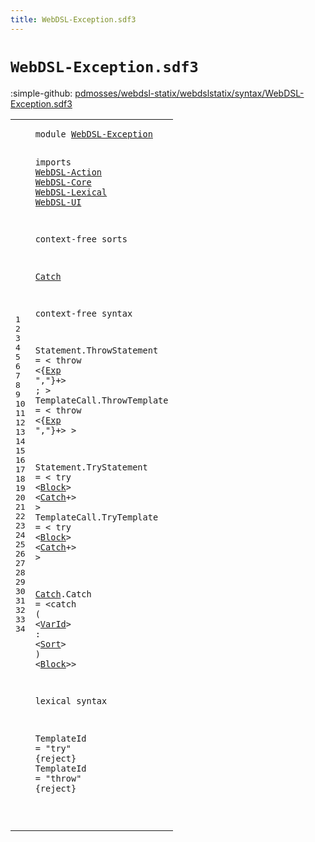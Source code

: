 ```yaml
---
title: WebDSL-Exception.sdf3
---
```


# `WebDSL-Exception.sdf3`

:simple-github: [pdmosses/webdsl-statix/webdslstatix/syntax/WebDSL-Exception.sdf3]

[pdmosses/webdsl-statix/webdslstatix/syntax/WebDSL-Exception.sdf3]: https://github.com/pdmosses/webdsl-statix/blob/master/webdslstatix/syntax/WebDSL-Exception.sdf3 "The source file on GitHub"

<div class="sdf3"><table class="highlighttable"><tbody><tr><td class="linenos"><div class="linenodiv"><pre><span></span>1
2
3
4
5
6
7
8
9
10
11
12
13
14
15
16
17
18
19
20
21
22
23
24
25
26
27
28
29
30
31
32
33
34
</pre></div></td>
<td class="code"><pre><code><span class="keyword">module</span> <a href="../webdsl-statix.sdf3#WebDSL-Exception_202_218" id="WebDSL-Exception_7_23" title="Referenced at ../webdsl-statix.sdf3 line 13">WebDSL-Exception</a>

<span class="keyword">imports</span>
  <a href="../WebDSL-Action.sdf3#WebDSL-Action_7_20" id="WebDSL-Action_35_48" title="Defined at ../WebDSL-Action.sdf3 line 1">WebDSL-Action</a>
  <a href="../WebDSL-Core.sdf3#WebDSL-Core_7_18" id="WebDSL-Core_51_62" title="Defined at ../WebDSL-Core.sdf3 line 1">WebDSL-Core</a>
  <a href="../WebDSL-Lexical.sdf3#WebDSL-Lexical_7_21" id="WebDSL-Lexical_65_79" title="Defined at ../WebDSL-Lexical.sdf3 line 1">WebDSL-Lexical</a>
  <a href="../WebDSL-UI.sdf3#WebDSL-UI_7_16" id="WebDSL-UI_82_91" title="Defined at ../WebDSL-UI.sdf3 line 1">WebDSL-UI</a>

<span class="keyword">context-free sorts</span>

  <a href="#Catch_370_375" id="Catch_115_120" title="Referenced at line 26">Catch</a>

<span class="keyword">context-free syntax</span>

  <span id="Statement_145_154" title="Not referenced locally, nor via imports">Statement</span>.<span class="cons_Constructor"><span id="ThrowStatement_155_169" title="Not referenced locally, nor via imports">ThrowStatement</span></span> = &lt;
    <span class="cons_String">throw</span> &lt;{<a href="../WebDSL-UI.sdf3#Exp_13248_13251" id="Exp_186_189" title="Defined at ../WebDSL-UI.sdf3 line 469, 517">Exp</a> <span class="cons_Lit">","</span>}+&gt; <span class="cons_String">;</span>
  &gt;
  <span id="TemplateCall_205_217" title="Not referenced locally, nor via imports">TemplateCall</span>.<span class="cons_Constructor"><span id="ThrowTemplate_218_231" title="Not referenced locally, nor via imports">ThrowTemplate</span></span> = &lt;
    <span class="cons_String">throw</span> &lt;{<a href="../WebDSL-UI.sdf3#Exp_13248_13251" id="Exp_248_251" title="Defined at ../WebDSL-UI.sdf3 line 469, 517">Exp</a> <span class="cons_Lit">","</span>}+&gt;
  &gt;

  <span id="Statement_266_275" title="Not referenced locally, nor via imports">Statement</span>.<span class="cons_Constructor"><span id="TryStatement_276_288" title="Not referenced locally, nor via imports">TryStatement</span></span> = &lt;
    <span class="cons_String">try</span> &lt;<a href="../WebDSL-Action.sdf3#Block_145_150" id="Block_302_307" title="Defined at ../WebDSL-Action.sdf3 line 13, 45">Block</a>&gt; &lt;<a href="#Catch_115_120" id="Catch_310_315" title="Defined at line 11, 29">Catch</a>+&gt;
  &gt;
  <span id="TemplateCall_324_336" title="Not referenced locally, nor via imports">TemplateCall</span>.<span class="cons_Constructor"><span id="TryTemplate_337_348" title="Not referenced locally, nor via imports">TryTemplate</span></span> = &lt;
    <span class="cons_String">try</span> &lt;<a href="../WebDSL-Action.sdf3#Block_145_150" id="Block_362_367" title="Defined at ../WebDSL-Action.sdf3 line 13, 45">Block</a>&gt; &lt;<a href="#Catch_115_120" id="Catch_370_375" title="Defined at line 11, 29">Catch</a>+&gt;
  &gt;

  <a href="#Catch_370_375" id="Catch_385_390" title="Referenced at line 26">Catch</a>.<span class="cons_Constructor"><span id="Catch_391_396" title="Not referenced locally, nor via imports">Catch</span></span> = &lt;<span class="cons_String">catch</span> <span class="cons_String">(</span> &lt;<a href="../WebDSL-UI.sdf3#VarId_14717_14722" id="VarId_409_414" title="Defined at ../WebDSL-UI.sdf3 line 521">VarId</a>&gt; <span class="cons_String">:</span> &lt;<a href="../WebDSL-Core.sdf3#Sort_195_199" id="Sort_419_423" title="Defined at ../WebDSL-Core.sdf3 line 10, 14, 15, 16, 17, 18, 19, 20">Sort</a>&gt; <span class="cons_String">)</span> &lt;<a href="../WebDSL-Action.sdf3#Block_145_150" id="Block_428_433" title="Defined at ../WebDSL-Action.sdf3 line 13, 45">Block</a>&gt;&gt;

<span class="keyword">lexical syntax</span>

  <span id="TemplateId_455_465" title="Not referenced locally, nor via imports">TemplateId</span> = <span class="cons_Lit">"try"</span> {<span class="keyword">reject</span>}
  <span id="TemplateId_485_495" title="Not referenced locally, nor via imports">TemplateId</span> = <span class="cons_Lit">"throw"</span> {<span class="keyword">reject</span>}

</code></pre></td></tr></tbody></table></div>
